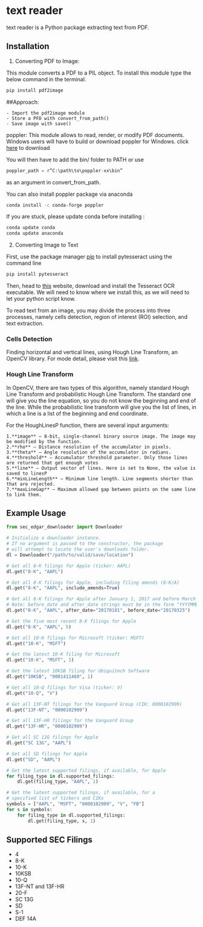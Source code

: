 # text reader
text reader is a Python package extracting text from PDF.

## Installation

1) Converting PDF to Image:

This module converts a PDF to a PIL object. To install this module type the below command in the terminal.

```bash
pip install pdf2image
```

##Approach:

    - Import the pdf2image module
    - Store a PFD with convert_from_path()
    - Save image with save()


poppler: This module allows to read, render, or modify PDF documents. Windows users will have to build or download poppler for Windows. click [here](https://github.com/oschwartz10612/poppler-windows/releases/) to download

You will then have to add the bin/ folder to PATH or use

```Python
poppler_path = r”C:\path\to\poppler-xx\bin”
```
as an argument in convert_from_path.

You can also install poppler package via anaconda

```bash
conda install -c conda-forge poppler
```

If you are stuck, please update conda before installing :

```bash
conda update conda
conda update anaconda
```

2) Converting Image to Text

First, use the package manager [pip](https://pip.pypa.io/en/stable/) to install pytesseract using the command line

```bash
pip install pytesseract
```
Then, head to [this](https://github.com/UB-Mannheim/tesseract/wiki) website, download and install the Tesseract OCR executable. We will need to know where we install this, as we will need to let your python script know.

To read text from an image, you may divide the process into three processes, namely cells detection, region of interest (ROI) selection, and text extraction.

### Cells Detection

Finding horizontal and vertical lines, using Hough Line Transform, an OpenCV library. For mode detail, please visit this [link](https://docs.opencv.org/master/d9/db0/tutorial_hough_lines.html).


### Hough Line Transform

In OpenCV, there are two types of this algorithm, namely standard Hough Line Transform and probabilistic Hough Line Transform. The standard one will give you the line equation, so you do not know the beginning and end of the line. While the probabilistic line transform will give you the list of lines, in which a line is a list of the beginning and end coordinate.

For the HoughLinesP function, there are several input arguments:

    1.**image** — 8-bit, single-channel binary source image. The image may be modified by the function.
    2.**rho** — Distance resolution of the accumulator in pixels.
    3.**theta** — Angle resolution of the accumulator in radians.
    4.**threshold** — Accumulator threshold parameter. Only those lines are returned that get enough votes
    5.**line** — Output vector of lines. Here is set to None, the value is saved to linesP
    6.**minLineLength** — Minimum line length. Line segments shorter than that are rejected.
    7.**maxLineGap** — Maximum allowed gap between points on the same line to link them.

## Example Usage

```python
from sec_edgar_downloader import Downloader

# Initialize a downloader instance.
# If no argument is passed to the constructor, the package
# will attempt to locate the user's downloads folder.
dl = Downloader("/path/to/valid/save/location")

# Get all 8-K filings for Apple (ticker: AAPL)
dl.get("8-K", "AAPL")

# Get all 8-K filings for Apple, including filing amends (8-K/A)
dl.get("8-K", "AAPL", include_amends=True)

# Get all 8-K filings for Apple after January 1, 2017 and before March 25, 2017
# Note: before_date and after_date strings must be in the form "YYYYMMDD"
dl.get("8-K", "AAPL", after_date="20170101", before_date="20170325")

# Get the five most recent 8-K filings for Apple
dl.get("8-K", "AAPL", 5)

# Get all 10-K filings for Microsoft (ticker: MSFT)
dl.get("10-K", "MSFT")

# Get the latest 10-K filing for Microsoft
dl.get("10-K", "MSFT", 1)

# Get the latest 10KSB filing for Ubiquitech Software
dl.get("10KSB", "0001411460", 1)

# Get all 10-Q filings for Visa (ticker: V)
dl.get("10-Q", "V")

# Get all 13F-NT filings for the Vanguard Group (CIK: 0000102909)
dl.get("13F-NT", "0000102909")

# Get all 13F-HR filings for the Vanguard Group
dl.get("13F-HR", "0000102909")

# Get all SC 13G filings for Apple
dl.get("SC 13G", "AAPL")

# Get all SD filings for Apple
dl.get("SD", "AAPL")

# Get the latest supported filings, if available, for Apple
for filing_type in dl.supported_filings:
    dl.get(filing_type, "AAPL", 1)

# Get the latest supported filings, if available, for a
# specified list of tickers and CIKs
symbols = ["AAPL", "MSFT", "0000102909", "V", "FB"]
for s in symbols:
    for filing_type in dl.supported_filings:
        dl.get(filing_type, s, 1)
```

## Supported SEC Filings

   - 4
   - 8-K
   - 10-K
   - 10KSB
   - 10-Q
   - 13F-NT and 13F-HR
   - 20-F
   - SC 13G
   - SD
   - S-1
   - DEF 14A
